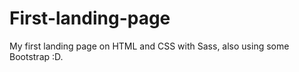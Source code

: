 # First-landing-page
My first landing page on HTML and CSS with Sass, also using some Bootstrap :D.
